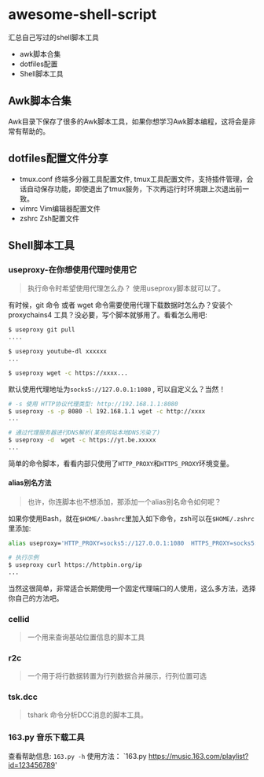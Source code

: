 # awesome-shell-script
汇总自己写过的shell脚本工具


- awk脚本合集
- dotfiles配置
- Shell脚本工具

## Awk脚本合集

Awk目录下保存了很多的Awk脚本工具，如果你想学习Awk脚本编程，这将会是非常有帮助的。


## dotfiles配置文件分享

- tmux.conf 终端多分器工具配置文件, tmux工具配置文件，支持插件管理，会话自动保存功能，即使退出了tmux服务，下次再运行时环境跟上次退出前一致。
- vimrc Vim编辑器配置文件
- zshrc Zsh配置文件


## Shell脚本工具

### useproxy-在你想使用代理时使用它
> 执行命令时希望使用代理怎么办？ 使用useproxy脚本就可以了。

有时候，git 命令 或者 wget 命令需要使用代理下载数据时怎么办？安装个 proxychains4 工具？没必要，写个脚本就够用了。看看怎么用吧:
```bash
$ useproxy git pull
....

$ useproxy youtube-dl xxxxxx
...

$ useproxy wget -c https://xxxx...

```
默认使用代理地址为`socks5://127.0.0.1:1080` , 可以自定义么？当然！

```bash
# -s 使用 HTTP协议代理类型: http://192.168.1.1:8080
$ useproxy -s -p 8080 -l 192.168.1.1 wget -c http://xxxx
...

# 通过代理服务器进行DNS解析(某些网站本地DNS污染了)
$ useproxy -d  wget -c https://yt.be.xxxxx
...

```

简单的命令脚本，看看内部只使用了`HTTP_PROXY`和`HTTPS_PROXY`环境变量。

#### alias别名方法
> 也许，你连脚本也不想添加，那添加一个alias别名命令如何呢？

如果你使用Bash，就在`$HOME/.bashrc`里加入如下命令，zsh可以在`$HOME/.zshrc`里添加:
```bash
alias useproxy='HTTP_PROXY=socks5://127.0.0.1:1080  HTTPS_PROXY=socks5://127.0.0.1:1080'

# 执行示例
$ useproxy curl https://httpbin.org/ip
...

```

当然这很简单，非常适合长期使用一个固定代理端口的人使用，这么多方法，选择你自己的方法吧。


### cellid
>一个用来查询基站位置信息的脚本工具

### r2c
>一个用于将行数据转置为行列数据合并展示，行列位置可选

### tsk.dcc
> tshark 命令分析DCC消息的脚本工具。

### 163.py 音乐下载工具

查看帮助信息: `163.py -h`
使用方法： `163.py https://music.163.com/playlist?id=123456789'



